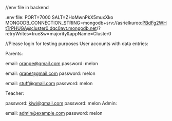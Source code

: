 //env file in backend 

.env file:
PORT=7000
SALT=ZHoMwnPkX5muxXko
MONGODB_CONNECTION_STRING=mongodb+srv://asrielkuroo:PBdFg2WHtTrPHUGA@cluster0.dqc0avt.mongodb.net/?retryWrites=true&w=majority&appName=Cluster0


//Please login for testing purposes
User accounts with data entries:

Parents:

email: orange@gmail.com
password: melon

email: grape@gmail.com
password: melon

email: stuff@gmail.com
password: melon

Teacher:

password: kiwi@gmail.com
password: melon
Admin:

email: admin@example.com
password: melon






